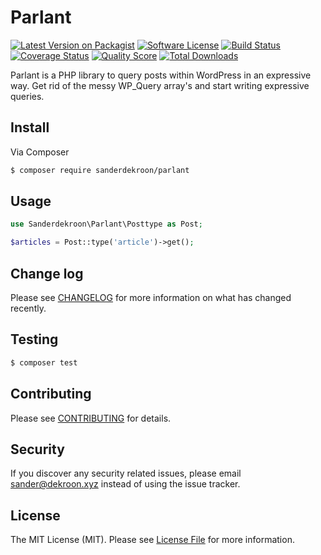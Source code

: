 # Parlant

[![Latest Version on Packagist][ico-version]][link-packagist]
[![Software License][ico-license]](LICENSE.md)
[![Build Status][ico-travis]][link-travis]
[![Coverage Status][ico-scrutinizer]][link-scrutinizer]
[![Quality Score][ico-code-quality]][link-code-quality]
[![Total Downloads][ico-downloads]][link-downloads]

Parlant is a PHP library to query posts within WordPress in an expressive way. Get rid of the messy WP_Query array's and start writing expressive queries.

## Install

Via Composer

``` bash
$ composer require sanderdekroon/parlant
```

## Usage

```php
use Sanderdekroon\Parlant\Posttype as Post;

$articles = Post::type('article')->get();
```

## Change log

Please see [CHANGELOG](CHANGELOG.md) for more information on what has changed recently.

## Testing

``` bash
$ composer test
```

## Contributing

Please see [CONTRIBUTING](CONTRIBUTING.md) for details.

## Security

If you discover any security related issues, please email sander@dekroon.xyz instead of using the issue tracker.

## License

The MIT License (MIT). Please see [License File](LICENSE.md) for more information.

[ico-version]: https://img.shields.io/packagist/v/sanderdekroon/parlant.svg?style=flat-square
[ico-license]: https://img.shields.io/badge/license-MIT-brightgreen.svg?style=flat-square
[ico-travis]: https://img.shields.io/travis/sanderdekroon/parlant/master.svg?style=flat-square
[ico-scrutinizer]: https://img.shields.io/scrutinizer/coverage/g/sanderdekroon/parlant.svg?style=flat-square
[ico-code-quality]: https://img.shields.io/scrutinizer/g/sanderdekroon/parlant.svg?style=flat-square
[ico-downloads]: https://img.shields.io/packagist/dt/sanderdekroon/parlant.svg?style=flat-square

[link-packagist]: https://packagist.org/packages/sanderdekroon/parlant
[link-travis]: https://travis-ci.org/sanderdekroon/parlant
[link-scrutinizer]: https://scrutinizer-ci.com/g/sanderdekroon/parlant/code-structure
[link-code-quality]: https://scrutinizer-ci.com/g/sanderdekroon/parlant
[link-downloads]: https://packagist.org/packages/sanderdekroon/parlant
